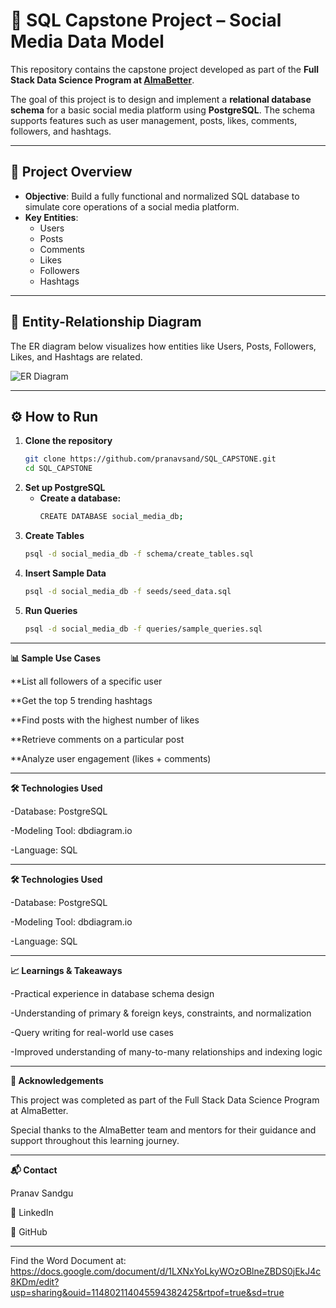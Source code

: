 # 📘 SQL Capstone Project – Social Media Data Model

This repository contains the capstone project developed as part of the **Full Stack Data Science Program at [AlmaBetter](https://www.almabetter.com/)**.

The goal of this project is to design and implement a **relational database schema** for a basic social media platform using **PostgreSQL**. The schema supports features such as user management, posts, likes, comments, followers, and hashtags.

---

## 🚀 Project Overview

- **Objective**: Build a fully functional and normalized SQL database to simulate core operations of a social media platform.
- **Key Entities**:
  - Users
  - Posts
  - Comments
  - Likes
  - Followers
  - Hashtags

---

## 🧩 Entity-Relationship Diagram

The ER diagram below visualizes how entities like Users, Posts, Followers, Likes, and Hashtags are related.

![ER Diagram](./diagrams/er_diagram.png) <!-- Update path if needed -->

---

## ⚙️ How to Run

1. **Clone the repository**
   ```bash
   git clone https://github.com/pranavsand/SQL_CAPSTONE.git
   cd SQL_CAPSTONE

2. **Set up PostgreSQL**
   - **Create a database:**
     ```bash
     CREATE DATABASE social_media_db;
3. **Create Tables**
   ```bash
   psql -d social_media_db -f schema/create_tables.sql
4. **Insert Sample Data**
   ```bash
   psql -d social_media_db -f seeds/seed_data.sql
4. **Run Queries**
   ```bash
   psql -d social_media_db -f queries/sample_queries.sql

---

**📊 Sample Use Cases**

**List all followers of a specific user

**Get the top 5 trending hashtags

**Find posts with the highest number of likes

**Retrieve comments on a particular post

**Analyze user engagement (likes + comments)

---

**🛠️ Technologies Used**

-Database: PostgreSQL

-Modeling Tool: dbdiagram.io

-Language: SQL

---
**🛠️ Technologies Used**

-Database: PostgreSQL

-Modeling Tool: dbdiagram.io

-Language: SQL

---
**📈 Learnings & Takeaways**

-Practical experience in database schema design

-Understanding of primary & foreign keys, constraints, and normalization

-Query writing for real-world use cases

-Improved understanding of many-to-many relationships and indexing logic

---
**🙌 Acknowledgements**

This project was completed as part of the Full Stack Data Science Program at AlmaBetter.

Special thanks to the AlmaBetter team and mentors for their guidance and support throughout this learning journey.

---
**📬 Contact**

Pranav Sandgu

📧 LinkedIn

📂 GitHub

---
Find the Word Document at: https://docs.google.com/document/d/1LXNxYoLkyWOzOBlneZBDS0jEkJ4c8KDm/edit?usp=sharing&ouid=114802114045594382425&rtpof=true&sd=true
